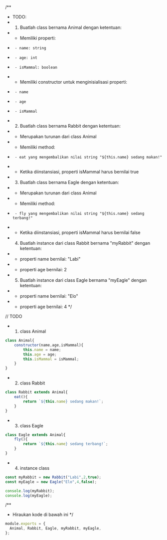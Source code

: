 /**
 * TODO:
 * 1. Buatlah class bernama Animal dengan ketentuan:
 *    - Memiliki properti:
 *      - name: string
 *      - age: int
 *      - isMammal: boolean
 *    - Memiliki constructor untuk menginisialisasi properti:
 *      - name
 *      - age
 *      - isMammal
 * 2. Buatlah class bernama Rabbit dengan ketentuan:
 *    - Merupakan turunan dari class Animal
 *    - Memiliki method:
 *      - eat yang mengembalikan nilai string "${this.name} sedang makan!"
 *    - Ketika diinstansiasi, properti isMammal harus bernilai true
 * 3. Buatlah class bernama Eagle dengan ketentuan:
 *    - Merupakan turunan dari class Animal
 *    - Memiliki method:
 *      - fly yang mengembalikan nilai string "${this.name} sedang terbang!"
 *    - Ketika diinstansiasi, properti isMammal harus bernilai false
 * 4. Buatlah instance dari class Rabbit bernama "myRabbit" dengan ketentuan:
 *    - properti name bernilai: "Labi"
 *    - properti age bernilai: 2
 * 5. Buatlah instance dari class Eagle bernama "myEagle" dengan ketentuan:
 *    - properti name bernilai: "Elo"
 *    - properti age bernilai: 4
 */


// TODO
* 1. class Animal
```js
class Animal{
    constructor(name,age,isMammal){
        this.name = name;
        this.age = age;
        this.isMammal = isMammal;
    }
}
```
* 2. class Rabbit
```js
class Rabbit extends Animal{
    eat(){
        return `${this.name} sedang makan!`;
    }
}
```
* 3. class Eagle
```js
class Eagle extends Animal{
    fly(){
        return `${this.name} sedang terbang!`;
    }
}
```
* 4. instance class
```js
const myRabbit = new Rabbit("Labi",2,true);
const myEagle = new Eagle("Elo",4,false);

console.log(myRabbit);
console.log(myEagle);
```
/**
 * Hiraukan kode di bawah ini
 */
```js
module.exports = {
  Animal, Rabbit, Eagle, myRabbit, myEagle,
};
```